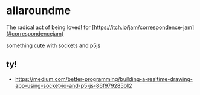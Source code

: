 # allaroundme
The radical act of being loved! for [https://itch.io/jam/correspondence-jam](#correspondencejam)


something cute with sockets and p5js

## ty!
* https://medium.com/better-programming/building-a-realtime-drawing-app-using-socket-io-and-p5-js-86f979285b12